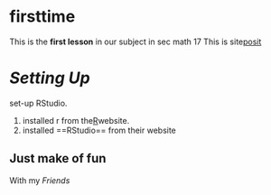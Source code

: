 # firsttime
This is the **first lesson** in our subject in sec math 17
This is site[posit](https://www.r-project.com)

# *Setting Up*

set-up RStudio.

1. installed r from the[R](https://www.r-project.org)website.
2. installed ==RStudio== from their website

## Just make of fun

With my *Friends*
